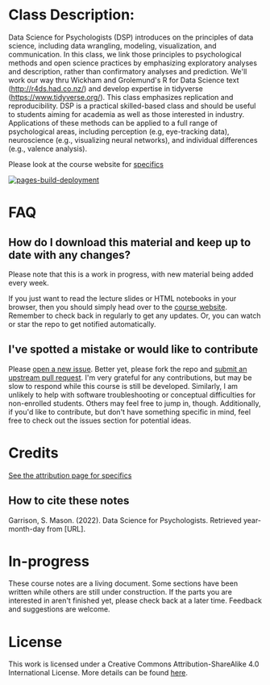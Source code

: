 # Class Description:

Data Science for Psychologists (DSP) introduces on the principles of data science, including data wrangling, modeling, visualization, and communication. In this class, we link those principles to psychological methods and open science practices by emphasizing exploratory analyses and description, rather than confirmatory analyses and prediction. We'll work our way thru Wickham and Grolemund's R for Data Science text (http://r4ds.had.co.nz/) and develop expertise in tidyverse (https://www.tidyverse.org/). This class emphasizes replication and reproducibility. DSP is a practical skilled-based class and should be useful to students aiming for academia as well as those interested in industry. Applications of these methods can be applied to a full range of psychological areas, including perception (e.g, eye-tracking data), neuroscience (e.g., visualizing neural networks), and individual differences (e.g., valence analysis).

Please look at the course website for [specifics](https://datascience4psych.github.io/DataScience4Psych)

[![pages-build-deployment](https://github.com/DataScience4Psych/DataScience4Psych/actions/workflows/pages/pages-build-deployment/badge.svg)](https://github.com/DataScience4Psych/DataScience4Psych/actions/workflows/pages/pages-build-deployment)

# FAQ

## How do I download this material and keep up to date with any changes?

Please note that this is a work in progress, with new material being added every week. 

If you just want to read the lecture slides or HTML notebooks in your browser, then you should simply head over to the [course website](https://datascience4psych.github.io/DataScience4Psych). Remember to check back in regularly to get any updates. Or, you can watch or star the repo to get notified automatically.



## I've spotted a mistake or would like to contribute

Please [open a new issue](https://help.github.com/articles/creating-an-issue/). Better yet, please fork the repo and [submit an upstream pull request](https://help.github.com/articles/creating-a-pull-request-from-a-fork/). I'm very grateful for any contributions, but may be slow to respond while this course is still be developed. Similarly, I am unlikely to help with software troubleshooting or conceptual difficulties for non-enrolled students. Others may feel free to jump in, though. Additionally, if you'd like to contribute, but don't have something specific in mind, feel free to check out the issues section for potential ideas.

# Credits

[See the attribution page for specifics]( https://datascience4psych.github.io/DataScience4Psych/front-matter.html#attribution)


## How to cite these notes

Garrison, S. Mason. (2022). Data Science for Psychologists. Retrieved year-month-day from [URL].

# In-progress

These course notes are a living document. Some sections have been written while others are still under construction. If the parts you are interested in aren't finished yet, please check back at a later time. Feedback and suggestions are welcome.

# License

This work is licensed under a Creative Commons Attribution-ShareAlike 4.0 International License. More details can be found [here](https://datascience4psych.github.io/DataScience4Psych/license.html).


